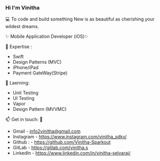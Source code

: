 ### Hi I'm Vinitha 


💻 To code and build something New is as beautiful as cherishing your wildest dreams.

✨ Mobile Application Developer (iOS)✨

🚀 Expertise :

- Swift 
- Design Patterns (MVC)
- iPhone/iPad
- Payment GateWay(Stripe)

🌱 Laerning:
- Unit Testing
- UI Testing
- Vapor
- Design Pattern (MVVMC)

📫 Get in touch: 💬
- Gmail - info2vinitha@gmail.com
- Instagram - https://www.instagram.com/vinitha_sdkv/
- Github : - https://github.com/Vinitha-Sparkout
- GitLab - https://gitlab.com/vinitha.s
- LinkedIn - https://www.linkedin.com/in/vinitha-selvaraj/
